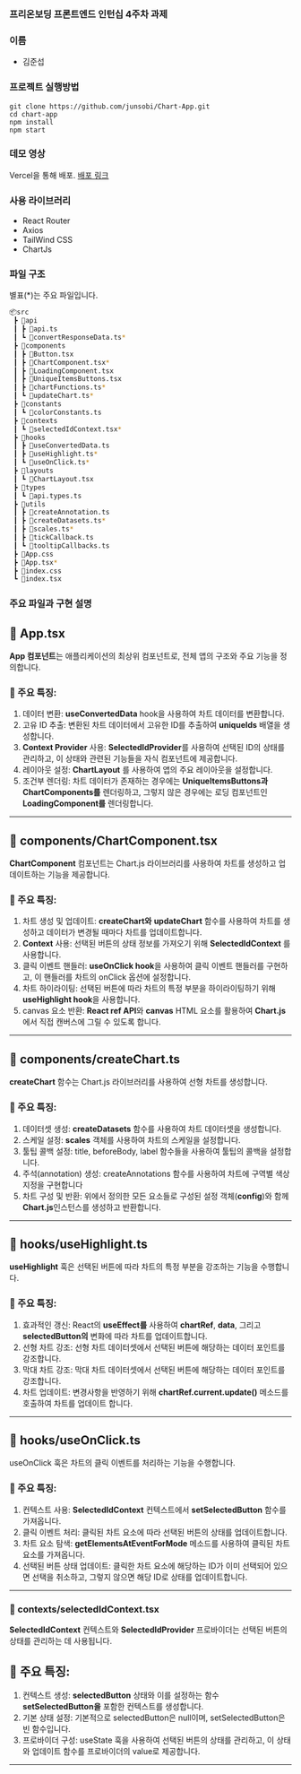### 프리온보딩 프론트엔드 인턴십 4주차 과제

### 이름

- 김준섭

### 프로젝트 실행방법

```shell
git clone https://github.com/junsobi/Chart-App.git
cd chart-app
npm install
npm start
```

### 데모 영상

Vercel을 통해 배포.
[배포 링크](https://chart-app-zeta.vercel.app//)

### 사용 라이브러리

- React Router
- Axios
- TailWind CSS
- ChartJs

### 파일 구조

별표(\*)는 주요 파일입니다.

```bash
📦src
 ┣ 📂api
 ┃ ┣ 📜api.ts
 ┃ ┗ 📜convertResponseData.ts*
 ┣ 📂components
 ┃ ┣ 📜Button.tsx
 ┃ ┣ 📜ChartComponent.tsx*
 ┃ ┣ 📜LoadingComponent.tsx
 ┃ ┣ 📜UniqueItemsButtons.tsx
 ┃ ┣ 📜chartFunctions.ts*
 ┃ ┗ 📜updateChart.ts*
 ┣ 📂constants
 ┃ ┗ 📜colorConstants.ts
 ┣ 📂contexts
 ┃ ┗ 📜selectedIdContext.tsx*
 ┣ 📂hooks
 ┃ ┣ 📜useConvertedData.ts
 ┃ ┣ 📜useHighlight.ts*
 ┃ ┗ 📜useOnClick.ts*
 ┣ 📂layouts
 ┃ ┗ 📜ChartLayout.tsx
 ┣ 📂types
 ┃ ┗ 📜api.types.ts
 ┣ 📂utils
 ┃ ┣ 📜createAnnotation.ts
 ┃ ┣ 📜createDatasets.ts*
 ┃ ┣ 📜scales.ts*
 ┃ ┣ 📜tickCallback.ts
 ┃ ┗ 📜tooltipCallbacks.ts
 ┣ 📜App.css
 ┣ 📜App.tsx*
 ┣ 📜index.css
 ┗ 📜index.tsx
```

### 주요 파일과 구현 설명

## 📂 App.tsx

**App 컴포넌트**는 애플리케이션의 최상위 컴포넌트로, 전체 앱의 구조와 주요 기능을 정의합니다.

### 🌟 주요 특징:

1. 데이터 변환: **useConvertedData** hook을 사용하여 차트 데이터를 변환합니다.
2. 고유 ID 추출: 변환된 차트 데이터에서 고유한 ID를 추출하여 **uniqueIds** 배열을 생성합니다.
3. **Context Provider** 사용: **SelectedIdProvider**를 사용하여 선택된 ID의 상태를 관리하고, 이 상태와 관련된 기능들을 자식 컴포넌트에 제공합니다.
4. 레이아웃 설정: **ChartLayout** 를 사용하여 앱의 주요 레이아웃을 설정합니다.
5. 조건부 렌더링: 차트 데이터가 존재하는 경우에는 **UniqueItemsButtons과** **ChartComponents를** 렌더링하고, 그렇지 않은 경우에는 로딩 컴포넌트인 **LoadingComponent를** 렌더링합니다.

---

## 📂 components/ChartComponent.tsx

**ChartComponent** 컴포넌트는 Chart.js 라이브러리를 사용하여 차트를 생성하고 업데이트하는 기능을 제공합니다.

### 🌟 주요 특징:

1. 차트 생성 및 업데이트: **createChart와** **updateChart** 함수를 사용하여 차트를 생성하고 데이터가 변경될 때마다 차트를 업데이트합니다.
2. **Context** 사용: 선택된 버튼의 상태 정보를 가져오기 위해 **SelectedIdContext** 를 사용합니다.
3. 클릭 이벤트 핸들러: **useOnClick hook**을 사용하여 클릭 이벤트 핸들러를 구현하고, 이 핸들러를 차트의 onClick 옵션에 설정합니다.
4. 차트 하이라이팅: 선택된 버튼에 따라 차트의 특정 부분을 하이라이팅하기 위해 **useHighlight hook**을 사용합니다.
5. canvas 요소 반환: **React ref API**와 **canvas** HTML 요소를 활용하여 **Chart.js**에서 직접 캔버스에 그릴 수 있도록 합니다.

---

## 📂 components/createChart.ts

**createChart** 함수는 Chart.js 라이브러리를 사용하여 선형 차트를 생성합니다.

### 🌟 주요 특징:

1. 데이터셋 생성: **createDatasets** 함수를 사용하여 차트 데이터셋을 생성합니다.
2. 스케일 설정: **scales** 객체를 사용하여 차트의 스케일을 설정합니다.
3. 툴팁 콜백 설정: title, beforeBody, label 함수들을 사용하여 툴팁의 콜백을 설정합니다.
4. 주석(annotation) 생성: createAnnotations 함수를 사용하여 차트에 구역별 색상지정을 구현합니다
5. 차트 구성 및 반환: 위에서 정의한 모든 요소들로 구성된 설정 객체(**config**)와 함께 **Chart.js**인스턴스를 생성하고 반환합니다.

---

## 📂 hooks/useHighlight.ts

**useHighlight** 훅은 선택된 버튼에 따라 차트의 특정 부분을 강조하는 기능을 수행합니다.

### 🌟 주요 특징:

1. 효과적인 갱신: React의 **useEffect를** 사용하여 **chartRef**, **data**, 그리고 **selectedButton의** 변화에 따라 차트를 업데이트합니다.
2. 선형 차트 강조: 선형 차트 데이터셋에서 선택된 버튼에 해당하는 데이터 포인트를 강조합니다.
3. 막대 차트 강조: 막대 차트 데이터셋에서 선택된 버튼에 해당하는 데이터 포인트를 강조합니다.
4. 차트 업데이트: 변경사항을 반영하기 위해 **chartRef.current.update()** 메소드를 호출하여 차트를 업데이트 합니다.

---

## 📂 hooks/useOnClick.ts

useOnClick 훅은 차트의 클릭 이벤트를 처리하는 기능을 수행합니다.

### 🌟 주요 특징:

1. 컨텍스트 사용: **SelectedIdContext** 컨텍스트에서 **setSelectedButton** 함수를 가져옵니다.
2. 클릭 이벤트 처리: 클릭된 차트 요소에 따라 선택된 버튼의 상태를 업데이트합니다.
3. 차트 요소 탐색: **getElementsAtEventForMode** 메소드를 사용하여 클릭된 차트 요소를 가져옵니다.
4. 선택된 버튼 상태 업데이트: 클릭한 차트 요소에 해당하는 ID가 이미 선택되어 있으면 선택을 취소하고, 그렇지 않으면 해당 ID로 상태를 업데이트합니다.

---

### 📂 contexts/selectedIdContext.tsx

**SelectedIdContext** 컨텍스트와 **SelectedIdProvider** 프로바이더는 선택된 버튼의 상태를 관리하는 데 사용됩니다.

## 🌟 주요 특징:

1. 컨텍스트 생성: **selectedButton** 상태와 이를 설정하는 함수 **setSelectedButton을** 포함한 컨텍스트를 생성합니다.
2. 기본 상태 설정: 기본적으로 selectedButton은 null이며, setSelectedButton은 빈 함수입니다.
3. 프로바이더 구성: useState 훅을 사용하여 선택된 버튼의 상태를 관리하고, 이 상태와 업데이트 함수를 프로바이더의 value로 제공합니다.

---
